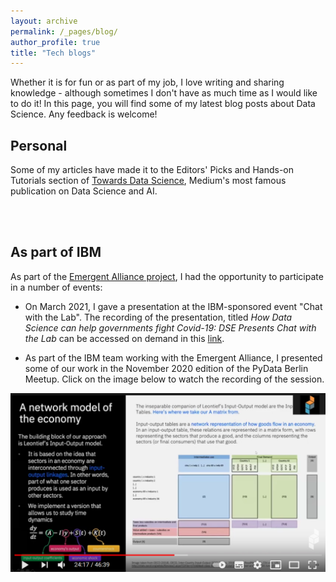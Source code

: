 ```yaml
---
layout: archive
permalink: /_pages/blog/
author_profile: true
title: "Tech blogs"
---
```



Whether it is for fun or as part of my job, I love writing and sharing knowledge - although sometimes I don't have as much time as I would like to do it! In this page, you will find some of my latest blog posts about Data Science. Any feedback is welcome!

## Personal
Some of my articles have made it to the Editors' Picks and Hands-on Tutorials section of [Towards Data Science](https://towardsdatascience.com/), Medium's most famous publication on Data Science and AI. 

<br>
<div id="medium-widget"></div>
<script src="https://medium-widget.pixelpoint.io/widget.js"></script>
<script>MediumWidget.Init({renderTo: '#medium-widget', params: {"resource":"https://medium.com/@acorralescano","postsPerLine":1,"limit":10,"picture":"big","fields":["description","author","claps","publishAt"],"ratio":"landscape"}})</script>
<br>

## As part of IBM

As part of the [Emergent Alliance project](https://www.ibm.com/blogs/journey-to-ai/2021/03/ibm-rolls-royce-and-emergent-alliance-further-covid-19-response-with-analytics-toolsets/), I had the opportunity to participate in a number of events: 

- On March 2021, I gave a presentation at the IBM-sponsored event "Chat with the Lab". The recording of the presentation, titled _How Data Science can help governments fight Covid-19: DSE Presents Chat with the Lab_ can be accessed on demand in this [link](https://ibm.webcasts.com/starthere.jsp?ei=1433531&tp_key=0692888bdc).

- As part of the IBM team working with the Emergent Alliance, I presented some of our work in the November 2020 edition of the PyData Berlin Meetup. Click on the image below to watch the recording of the session. 

[![PyData Berlin event](/assets/images/pydata_thumbnail.png)](https://youtu.be/T3SsCjXhQD4?t=1457 "PyData Berlin event")

